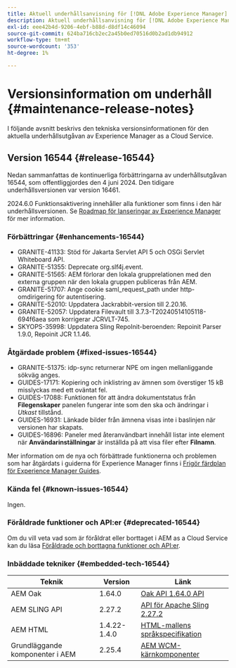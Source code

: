 ```yaml
---
title: Aktuell underhållsanvisning för [!DNL Adobe Experience Manager] as a Cloud Service.
description: Aktuell underhållsanvisning för [!DNL Adobe Experience Manager] as a Cloud Service.
exl-id: eee42b4d-9206-4ebf-b88d-d8df14c46094
source-git-commit: 624ba716cb2ec2a45b0ed70516d0b2ad1db94912
workflow-type: tm+mt
source-wordcount: '353'
ht-degree: 1%

---
```


# Versionsinformation om underhåll {#maintenance-release-notes}

I följande avsnitt beskrivs den tekniska versionsinformationen för den aktuella underhållsutgåvan av Experience Manager as a Cloud Service.

## Version 16544 {#release-16544}

Nedan sammanfattas de kontinuerliga förbättringarna av underhållsutgåvan 16544, som offentliggjordes den 4 juni 2024. Den tidigare underhållsversionen var version 16461.

2024.6.0 Funktionsaktivering innehåller alla funktioner som finns i den här underhållsversionen. Se [Roadmap för lanseringar av Experience Manager](https://experienceleague.adobe.com/en/docs/experience-manager-release-information/aem-release-updates/update-releases-roadmap) för mer information.

### Förbättringar {#enhancements-16544}

* GRANITE-41133: Stöd för Jakarta Servlet API 5 och OSGi Servlet Whiteboard API.
* GRANITE-51355: Deprecate org.slf4j.event.
* GRANITE-51565: AEM förlorar den lokala grupprelationen med den externa gruppen när den lokala gruppen publiceras från AEM.
* GRANITE-51707: Ange cookie saml_request_path under http-omdirigering för autentisering.
* GRANITE-52010: Uppdatera Jackrabbit-version till 2.20.16.
* GRANITE-52057: Uppdatera Filevault till 3.7.3-T20240514105118-694f6aea som korrigerar JCRVLT-745.
* SKYOPS-35998: Uppdatera Sling RepoInit-beroenden: Repoinit Parser 1.9.0, Repoinit JCR 1.1.46.

### Åtgärdade problem {#fixed-issues-16544}

* GRANITE-51375: idp-sync returnerar NPE om ingen mellanliggande sökväg anges.
* GUIDES-17171: Kopiering och inklistring av ämnen som överstiger 15 kB misslyckas med ett oväntat fel.
* GUIDES-17088: Funktionen för att ändra dokumentstatus från **Filegenskaper** panelen fungerar inte som den ska och ändringar i *Utkast* tillstånd.
* GUIDES-16931: Länkade bilder från ämnena visas inte i baslinjen när versionen har skapats.
* GUIDES-16896: Paneler med återanvändbart innehåll listar inte element när **Användarinställningar** är inställda på att visa filer efter **Filnamn**.

Mer information om de nya och förbättrade funktionerna och problemen som har åtgärdats i guiderna för Experience Manager finns i [Frigör färdplan för Experience Manager Guides](https://experienceleague.adobe.com/en/docs/experience-manager-guides/using/release-info/aem-guides-releases-roadmap).

### Kända fel {#known-issues-16544}

Ingen.

### Föråldrade funktioner och API:er {#deprecated-16544}

Om du vill veta vad som är föråldrat eller borttaget i AEM as a Cloud Service kan du läsa [Föråldrade och borttagna funktioner och API:er](/help/release-notes/deprecated-removed-features.md).

### Inbäddade tekniker {#embedded-tech-16544}

| Teknik | Version | Länk |
|---|---|---|
| AEM Oak | 1.64.0 | [Oak API 1.64.0 API](https://www.javadoc.io/doc/org.apache.jackrabbit/oak-api/1.64.0/index.html) |
| AEM SLING API | 2.27.2 | [API för Apache Sling 2.27.2](https://www.javadoc.io/doc/org.apache.sling/org.apache.sling.api/latest/index.html) |
| AEM HTML | 1.4.22-1.4.0 | [HTML-mallens språkspecifikation](https://github.com/adobe/htl-spec) |
| Grundläggande komponenter i AEM | 2.25.4 | [AEM WCM-kärnkomponenter](https://github.com/adobe/aem-core-wcm-components) |
